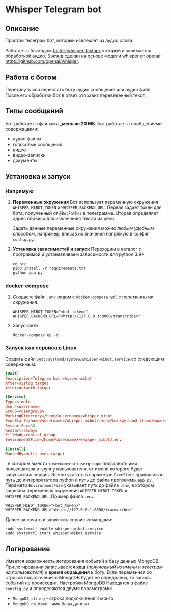 # Whisper Telegram bot
## Описание
Простой телеграм бот, который извлекает из аудио слова.

Работает с бэкэндом [faster-whisper-fastapi](https://github.com/cucumberian/faster-whisper-fastapi/tree/main), который и занимается обработкой аудио.
Бэкэнд сделан на основе модели whisper от openai: https://github.com/openai/whisper.



## Работа с ботом
Перетянуть или переслать боту аудио сообщение или аудио файл.
После его обработки бот в ответ отправит переведенный текст.

## Типы сообщений
Бот работает с файлами ___меньше 20 МБ__.
Бот работает с сообщениями содержащими:
- аудио файлы
- голосовые сообщения
- видео
- видео-записки
- документы

## Установка и запуск

### Напрямую 

1. __Переменные окружения__
    Бот использует переменную окружения `WHISPER_MIBOT_TOKEN` и `WHISPER_BACKEND_URL`.
    Первая задаёт токен для бота, полученный от `@BotFather` в телеграмме.
    Вторая определяет адрес сервиса для извлечения текста из речи.

    Задать данные переменные окружения можно _любым удобным способом_,
    например, вписав их значения напрямую в конфиг `config.py`.

2. __Установка зависимостей и запуск__
    Переходим в каталог с программой и устанавливаем зависимости для python 3.9+
    ```shell
    cd src
    pip3 install -r requirements.txt
    python app.py
    ```
### docker-compose

1. Создаете файл `.env` рядом с `docker-compose.yml` c переменными окружения.
    ```shell
    WHISPER_MIBOT_TOKEN="<bot_token>"
    WHISPER_BACKEND_URL="<http://127.0.0.1:8000/transcribe>"
    ```
2. Запускаете
    ```shell
    docker-compose up -d
    ```

### Запуск как сервиса в Linux
Создать файл `/etc/systemd/system/whisper-mibot.service` со следующим содержимым:
```conf
[Unit]
Description=Telegram bot whisper-mibot
After=syslog.target
After=network.target

[Service]
Type=simple
User=<username>
Group=<usergroup>
WorkingDirectory=/home/<username>/whisper_mibot
ExecStart=/home/<username>/whisper_mibot/.venv/bin/python3 /home/<username>/whisper_mibot/app.py
RestartSec=30
Restart=always
KillMode=control-group
EnvironmentFile=/home/<username>/whisper_mibot/.env

[Install]
WantedBy=multi-user.target
```
, в котором вместо `<username>` и `<usergroup>` подставить имя пользователя и группу пользователя, от имени которого будет запускаться сервис.
Важно указать в параметре `ExecStart` правильный путь до интерпретатора python и путь до файла программы `app.py`.
Параметр `EnvironmentFile` указывает путь до файла `.env`, в котором записана переменная окружения `WHISPER_MIBOT_TOKEN` и `WHISPER_BACKEND_URL`.
Пример файла `.env`:
```env
WHISPER_MIBOT_TOKEN="<bot_token>"
WHISPER_BACKEND_URL="<http://127.0.0.1:8000/transcribe>"
```

Далее включить и запустить сервис командами:
```shell
sudo systemctl enable whisper-mibot.service
sudo systemctl start whisper-mibot.service
```

## Логирование
Имеется возможность логирования событий в базу данных MongoDB.
При логировании записывается __хеш__ (_получаемый из имени и телеграм ид пользователя_) и __время обращения__ к боту. Если переменная со строкой подключения с MongoDB будет не определена, то запись событий не происходит.
Настройки MongoDB Находятся в файле `consfig.py` и определяются двумя параметрами:
- `MongoDB_string` - строка подключения к монго
- `MongoDB_db_name` - имя базы данных